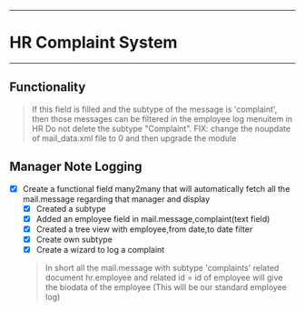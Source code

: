 --------------------------
# HR Complaint System
--------------------------

## Functionality

> If this field is filled and the subtype of the message is 'complaint', then those messages can be filtered in the employee log menuitem in HR
> Do not delete the subtype "Complaint". 
> FIX: change the noupdate of mail_data.xml file to 0 and then upgrade the module

## Manager Note Logging
- [x] Create a functional field many2many that will automatically fetch all the mail.message regarding that manager and display
	- [x] Created a subtype
	- [x] Added an employee field in mail.message,complaint(text field)
	- [x] Created a tree view with employee,from date,to date filter  
	- [x] Create own subtype 
	- [x] Create a wizard to log a complaint
	 	
	> In short all the mail.message with subtype 'complaints' related document hr.employee and related id = id of employee will give
	> the biodata of the employee (This will be our standard employee log) 